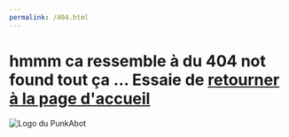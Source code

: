 ```yaml
---
permalink: /404.html
---
```


# hmmm ca ressemble à du 404 not found tout ça ...  Essaie de [retourner à la page d'accueil](https://oneloutre.github.io/PunkAbot/)

![Logo du PunkAbot](https://cdn.discordapp.com/avatars/606915149651116052/f8c9d5858266fb584c184b67f555d2bc.png?size=1024)

